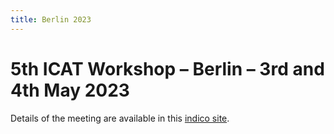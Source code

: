 ```yaml
---
title: Berlin 2023
---
```


# 5th ICAT Workshop – Berlin – 3rd and 4th May 2023

Details of the meeting are available in this [indico site](https://events.hifis.net/event/778/).



